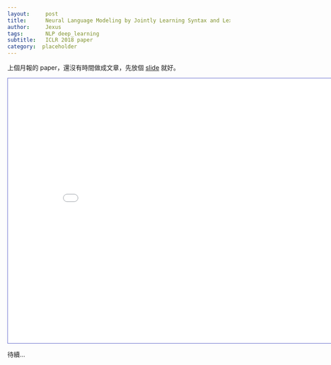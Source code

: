 ```yaml
---
layout:     post
title:      Neural Language Modeling by Jointly Learning Syntax and Lexicon
author:     Jexus
tags: 		NLP deep_learning
subtitle:   ICLR 2018 paper
category:  placeholder
---
```


上個月報的 paper，還沒有時間做成文章，先放個 [slide](https://drive.google.com/file/d/1zNH3TZbHo88U5fCXR5Gj_q57aDiUtE19/view?usp=sharing) 就好。

<iframe style="border:1px solid #666CCC" title="MyCV" src="/pdfs/Neural Language Modeling by Jointly Learning Syntax and Lexicon_new.pdf" frameborder="1" scrolling="auto" height="600" width="850" ></iframe>

待續...
